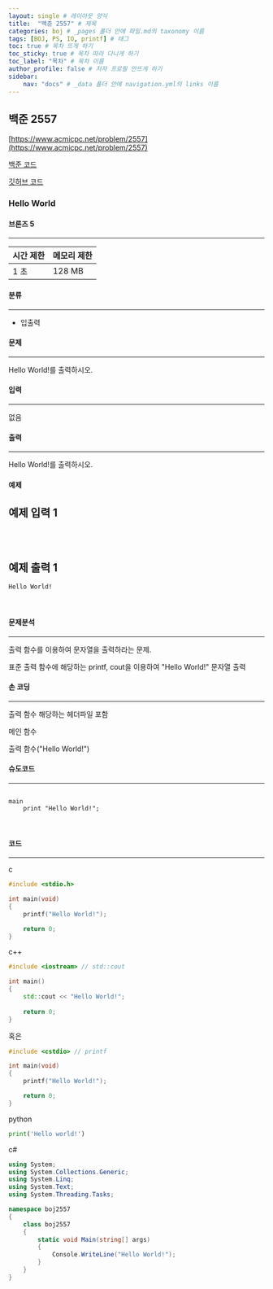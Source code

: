 ```yaml
---
layout: single # 레이아웃 양식
title:  "백준 2557" # 제목
categories: boj # _pages 폴더 안에 파일.md의 taxonomy 이름
tags: [BOJ, PS, IO, printf] # 태그
toc: true # 목차 뜨게 하기
toc_sticky: true # 목차 따라 다니게 하기
toc_label: "목차" # 목차 이름
author_profile: false # 저자 프로필 안뜨게 하기
sidebar:
    nav: "docs" # _data 폴더 안에 navigation.yml의 links 이름
---
```

## 백준 2557

[https://www.acmicpc.net/problem/2557](https://www.acmicpc.net/problem/2557)

[백준 코드](https://www.acmicpc.net/source/92731289)

[깃허브 코드](https://github.com/programbaam/boj/blob/main/boj2557/boj2557.cpp)

### Hello World
#### 브론즈 5
---

| 시간 제한 | 메모리 제한 |
| ----- | ------ |
| 1 초     | 128 MB     |

#### 분류
---
- 입출력
#### 문제
---
Hello World!를 출력하시오.
#### 입력
---
없음
#### 출력
---
Hello World!를 출력하시오.
#### 예제

예제 입력 1
---
```cmd
```
​

예제 출력 1
---
```cmd
Hello World!
```
​

#### 문제분석
---
출력 함수를 이용하여 문자열을 출력하라는 문제.

표준 출력 함수에 해당하는 printf, cout을 이용하여 "Hello World!" 문자열 출력
#### 손 코딩
---
출력 함수 해당하는 헤더파일 포함



메인 함수

출력 함수("Hello World!")
#### 슈도코드
---
```pseudocode

main
	print "Hello World!";

```
​

#### 코드
---

c
```c
#include <stdio.h>

int main(void)
{
	printf("Hello World!");

	return 0;
}
```

c++
```c++
#include <iostream> // std::cout

int main()
{
	std::cout << "Hello World!";
	
	return 0;
}
```
혹은
```c++
#include <cstdio> // printf

int main(void)
{
	printf("Hello World!");

	return 0;
}
```


python
```python
print('Hello world!')
```

c#
```c#
using System;
using System.Collections.Generic;
using System.Linq;
using System.Text;
using System.Threading.Tasks;

namespace boj2557
{
    class boj2557
    {
        static void Main(string[] args)
        {
            Console.WriteLine("Hello World!");
        }
    }
}

```
